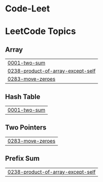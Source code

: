 # Code-Leet
<!---LeetCode Topics Start-->
# LeetCode Topics
## Array
|  |
| ------- |
| [0001-two-sum](https://github.com/Varshini-1491/Code-Leet/tree/master/0001-two-sum) |
| [0238-product-of-array-except-self](https://github.com/Varshini-1491/Code-Leet/tree/master/0238-product-of-array-except-self) |
| [0283-move-zeroes](https://github.com/Varshini-1491/Code-Leet/tree/master/0283-move-zeroes) |
## Hash Table
|  |
| ------- |
| [0001-two-sum](https://github.com/Varshini-1491/Code-Leet/tree/master/0001-two-sum) |
## Two Pointers
|  |
| ------- |
| [0283-move-zeroes](https://github.com/Varshini-1491/Code-Leet/tree/master/0283-move-zeroes) |
## Prefix Sum
|  |
| ------- |
| [0238-product-of-array-except-self](https://github.com/Varshini-1491/Code-Leet/tree/master/0238-product-of-array-except-self) |
<!---LeetCode Topics End-->